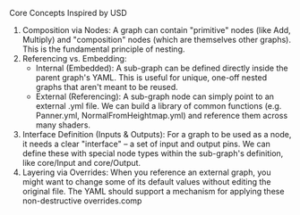   Core Concepts Inspired by USD
   1. Composition via Nodes: A graph can contain "primitive" nodes (like Add, Multiply) and "composition" nodes (which are themselves other graphs). This is the fundamental principle of nesting.
   2. Referencing vs. Embedding:
       * Internal (Embedded): A sub-graph can be defined directly inside the parent graph's YAML. This is useful for unique, one-off nested graphs that aren't meant to be reused.
       * External (Referencing): A sub-graph node can simply point to an external .yml file. We can build a library of common functions (e.g. Panner.yml, NormalFromHeightmap.yml) and reference them across many shaders.
   3. Interface Definition (Inputs & Outputs): For a graph to be used as a node, it needs a clear "interface" – a set of input and output pins. We can define these with special node types within
      the sub-graph's definition, like core/Input and core/Output.
   4. Layering via Overrides: When you reference an external graph, you might want to change some of its default values without editing the original file. The YAML should support a mechanism for
      applying these non-destructive overrides.comp